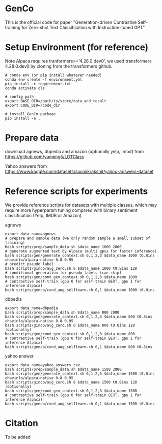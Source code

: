 # GenCo

This is the official code for paper "Generation-driven Contrastive Self-training for Zero-shot Text Classification with Instruction-tuned GPT"

# Setup Environment (for reference)
Note Alpaca requires tranformers>='4.28.0.dev0', we used transformers 4.28.0.dev0 by cloning from the transformers github. 

```
# conda env (or pip install whatever needed)
conda env create -f environment.yml
pip install -r requirement.txt
conda activate cls

# config path
export BASE_DIR=/path/to/store/data_and_result
export CODE_DIR=/code_dir

# install GenCo package
pip install -e .
```


# Prepare data
download agnews, dbpedia and amazon (optionally yelp, imbd) from https://github.com/yumeng5/LOTClass

Yahoo answers from https://www.kaggle.com/datasets/soumikrakshit/yahoo-answers-dataset


# Reference scripts for experiments
We provide reference scripts for datasets with multiple classes, which may require more hyperparam tuning compared with binary sentiment classification (Yelp, IMDB or Amazon).

agnews
```
export data_name=agnews
# prepare and sample data (we only random sample a small subset of training)
bash scripts/prep/sample_data.sh $data_name 1000 2000
# generate augmented text by Alpaca (multi gpus for faster inference)
bash scripts/gen/generate_context.sh 0,1,2,3 $data_name 1000 t0.8ins chavinlo/alpaca-native 0.8 0.95
# predict pseudo label
bash scripts/ginco/aug_zero.sh 0 $data_name 1000 t0.8ins 128
# conditional generation for pseudo labels (can skip)
bash scripts/gen/cond_gen_context.sh 0,1,2,3 $data_name 1000
# contrastive self-train (gpu 0 for self-train BERT, gpu 1 for inference Alpaca)
bash scripts/genco/cond_aug_selflearn.sh 0,1 $data_name 1000 t0.8ins
```

dbpedia
```
export data_name=dbpedia
bash scripts/prep/sample_data.sh $data_name 800 2000
bash scripts/gen/generate_context.sh 0,1,2,3 $data_name 800 t0.8ins chavinlo/alpaca-native 0.8 0.95
bash scripts/ginco/aug_zero.sh 0 $data_name 800 t0.8ins 128
(optionally)
bash scripts/gen/cond_gen_context.sh 0,1,2,3 $data_name 800
# contrastive self-train (gpu 0 for self-train BERT, gpu 1 for inference Alpaca)
bash scripts/genco/cond_aug_selflearn.sh 0,1 $data_name 800 t0.8ins
```

yahoo answer
```
export data_name=yahoo_answers_csv
bash scripts/prep/sample_data.sh $data_name 1500 2000
bash scripts/gen/generate_context.sh 0,1,2,3 $data_name 1500 t0.8ins chavinlo/alpaca-native 0.8 0.95
bash scripts/ginco/aug_zero.sh 0 $data_name 1500 t0.8ins 128
(optionally)
bash scripts/gen/cond_gen_context.sh 0,1,2,3 $data_name 1500
# contrastive self-train (gpu 0 for self-train BERT, gpu 1 for inference Alpaca)
bash scripts/genco/cond_aug_selflearn.sh 0,1 $data_name 1500 t0.8ins
```

# Citation
To be added
